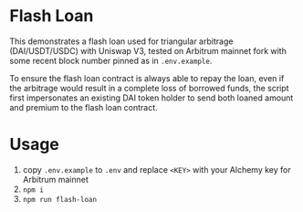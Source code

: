 # Flash Loan

This demonstrates a flash loan used for triangular arbitrage (DAI/USDT/USDC) with Uniswap V3, tested on Arbitrum mainnet fork with some recent block number pinned as in `.env.example`.

To ensure the flash loan contract is always able to repay the loan, even if the arbitrage would result in a complete loss of borrowed funds, the script first impersonates an existing DAI token holder to send both loaned amount and premium to the flash loan contract.

# Usage

1. copy `.env.example` to `.env` and replace `<KEY>` with your Alchemy key for Arbitrum mainnet
2. `npm i`
3. `npm run flash-loan`
